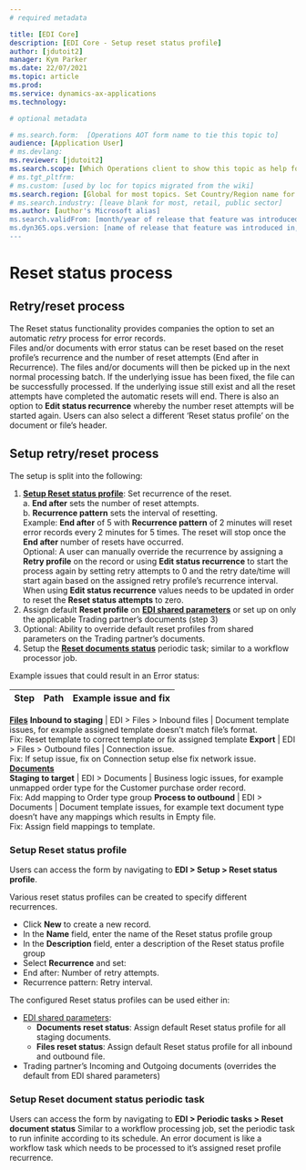 ```yaml
---
# required metadata

title: [EDI Core]
description: [EDI Core - Setup reset status profile]
author: [jdutoit2]
manager: Kym Parker
ms.date: 22/07/2021
ms.topic: article
ms.prod: 
ms.service: dynamics-ax-applications
ms.technology: 

# optional metadata

# ms.search.form:  [Operations AOT form name to tie this topic to]
audience: [Application User]
# ms.devlang: 
ms.reviewer: [jdutoit2]
ms.search.scope: [Which Operations client to show this topic as help for, to be set by content strategist, see list here: https://microsoft.sharepoint.com/teams/DynDoc/_layouts/15/WopiFrame.aspx?sourcedoc={23419e1c-eb64-42e9-aa9b-79875b428718}&action=edit&wd=target%28Core%20Dynamics%20AX%20CP%20requirements%2Eone%7C4CC185C0%2DEFAA%2D42CD%2D94B9%2D8F2A45E7F61A%2FVersions%20list%20for%20docs%20topics%7CC14BE630%2D5151%2D49D6%2D8305%2D554B5084593C%2F%29]
# ms.tgt_pltfrm: 
# ms.custom: [used by loc for topics migrated from the wiki]
ms.search.region: [Global for most topics. Set Country/Region name for localizations]
# ms.search.industry: [leave blank for most, retail, public sector]
ms.author: [author's Microsoft alias]
ms.search.validFrom: [month/year of release that feature was introduced in, in format yyyy-mm-dd]
ms.dyn365.ops.version: [name of release that feature was introduced in, see list here: https://microsoft.sharepoint.com/teams/DynDoc/_layouts/15/WopiFrame.aspx?sourcedoc={23419e1c-eb64-42e9-aa9b-79875b428718}&action=edit&wd=target%28Core%20Dynamics%20AX%20CP%20requirements%2Eone%7C4CC185C0%2DEFAA%2D42CD%2D94B9%2D8F2A45E7F61A%2FVersions%20list%20for%20docs%20topics%7CC14BE630%2D5151%2D49D6%2D8305%2D554B5084593C%2F%29]
---
```


# Reset status process

## Retry/reset process

The Reset status functionality provides companies the option to set an automatic _retry_ process for error records. <br>
Files and/or documents with error status can be reset based on the reset profile’s recurrence and the number of reset attempts (End after in Recurrence).
The files and/or documents will then be picked up in the next normal processing batch. If the underlying issue has been fixed, the file can be successfully processed. If the underlying issue still exist and all the reset attempts have completed the automatic resets will end. There is also an option to **Edit status recurrence** whereby the number reset attempts will be started again. Users can also select a different ‘Reset status profile’ on the document or file’s header.

## Setup retry/reset process
The setup is split into the following:
1.	[**Setup Reset status profile**](#setup-reset-status-profile): Set recurrence of the reset. <br>
a.	**End after** sets the number of reset attempts. <br>
b.	**Recurrence pattern** sets the interval of resetting. <br>
Example: **End after** of 5 with **Recurrence pattern** of 2 minutes will reset error records every 2 minutes for 5 times. The reset will stop once the **End after** number of resets have occurred. <br> Optional: A user can manually override the recurrence by assigning a **Retry profile** on the record or using **Edit status recurrence** to start the process again by setting retry attempts to 0 and the retry date/time will start again based on the assigned retry profile’s recurrence interval. When using **Edit status recurrence** values needs to be updated in order to reset the **Reset status attempts** to zero.
2.	Assign default **Reset profile** on [**EDI shared parameters**](EDI-shared-parameters.md) or set up on only the applicable Trading partner’s documents (step 3)
3.	Optional: Ability to override default reset profiles from shared parameters on the Trading partner’s documents.
4.	Setup the [**Reset documents status**](#setup-reset-document-status-periodic-task) periodic task; similar to a workflow processor job.

Example issues that could result in an Error status:

**Step** 	                        | **Path**                              | **Example issue and fix**
:-------------------------------- |:------------------------------------- |:-------------------------------------
<ins>**Files**</ins>
**Inbound to staging**            |	EDI > Files > Inbound files           |	Document template issues, for example assigned template doesn’t match file’s format. <br> Fix: Reset template to correct template or fix assigned template
**Export**                        |	EDI > Files > Outbound files          |	Connection issue. <br> Fix: If setup issue, fix on Connection setup else fix network issue.
<ins>**Documents**</ins>	
**Staging to target**             |	EDI > Documents                       | Business logic issues, for example unmapped order type for the Customer purchase order record. <br> Fix: Add mapping to Order type group
**Process to outbound**           |	EDI > Documents                       |	Document template issues, for example text document type doesn’t have any mappings which results in Empty file. <br> Fix: Assign field mappings to template.


### Setup Reset status profile

Users can access the form by navigating to **EDI > Setup > Reset status profile**.

Various reset status profiles can be created to specify different recurrences. <br>
- Click **New** to create a new record.
- In the **Name** field, enter the name of the Reset status profile group
- In the **Description** field, enter a description of the Reset status profile group
-	Select **Recurrence** and set: <br>
  - End after: Number of retry attempts. <br>
  - Recurrence pattern: Retry interval.

The configured Reset status profiles can be used either in:
- [EDI shared parameters](EDI-shared-parameters.md):
  - **Documents reset status**: Assign default Reset status profile for all staging documents. <br>
  - **Files reset status**: Assign default Reset status profile for all inbound and outbound file. <br>
- Trading partner’s Incoming and Outgoing documents (overrides the default from EDI shared parameters)

### Setup Reset document status periodic task
Users can access the form by navigating to **EDI > Periodic tasks > Reset document status**
Similar to a workflow processing job, set the periodic task to run infinite according to its schedule. An error document is like a workflow task which needs to be processed to it’s assigned reset profile recurrence.

